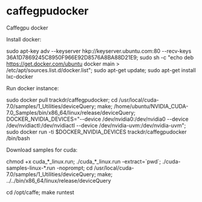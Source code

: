 # caffegpudocker
Caffegpu docker

Install docker:

sudo apt-key adv --keyserver hkp://keyserver.ubuntu.com:80 --recv-keys 36A1D7869245C8950F966E92D8576A8BA88D21E9;
sudo sh -c "echo deb https://get.docker.com/ubuntu docker main > /etc/apt/sources.list.d/docker.list";
sudo apt-get update;
sudo apt-get install lxc-docker

Run docker instance:

sudo docker pull trackdr/caffegpudocker;
cd /usr/local/cuda-7.0/samples/1\_Utilities/deviceQuery; make;
/home/ubuntu/NVIDIA_CUDA-7.0_Samples/bin/x86_64/linux/release/deviceQuery;
DOCKER_NVIDIA_DEVICES="--device /dev/nvidia0:/dev/nvidia0 --device /dev/nvidiactl:/dev/nvidiactl --device /dev/nvidia-uvm:/dev/nvidia-uvm";
sudo docker run -ti $DOCKER_NVIDIA_DEVICES trackdr/caffegpudocker /bin/bash

Download samples for cuda:

chmod +x cuda\_\*\_linux.run;
./cuda\_\*\_linux.run -extract=\`pwd\`;
./cuda-samples-linux-\*.run -noprompt;
cd /usr/local/cuda-7.0/samples/1\_Utilities/deviceQuery;
make;
../../bin/x86_64/linux/release/deviceQuery

cd /opt/caffe; 
make runtest
